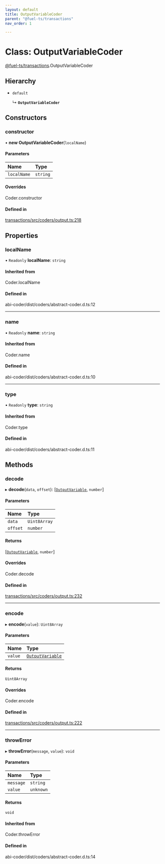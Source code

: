 ```yaml
---
layout: default
title: OutputVariableCoder
parent: "@fuel-ts/transactions"
nav_order: 1

---
```


# Class: OutputVariableCoder

[@fuel-ts/transactions](../index.md).OutputVariableCoder

## Hierarchy

- `default`

  ↳ **`OutputVariableCoder`**

## Constructors

### constructor

• **new OutputVariableCoder**(`localName`)

#### Parameters

| Name | Type |
| :------ | :------ |
| `localName` | `string` |

#### Overrides

Coder.constructor

#### Defined in

[transactions/src/coders/output.ts:218](https://github.com/luizstacio/fuels-ts/blob/0092f5b/packages/transactions/src/coders/output.ts#L218)

## Properties

### localName

• `Readonly` **localName**: `string`

#### Inherited from

Coder.localName

#### Defined in

abi-coder/dist/coders/abstract-coder.d.ts:12

___

### name

• `Readonly` **name**: `string`

#### Inherited from

Coder.name

#### Defined in

abi-coder/dist/coders/abstract-coder.d.ts:10

___

### type

• `Readonly` **type**: `string`

#### Inherited from

Coder.type

#### Defined in

abi-coder/dist/coders/abstract-coder.d.ts:11

## Methods

### decode

▸ **decode**(`data`, `offset`): [[`OutputVariable`](../index.md#outputvariable), `number`]

#### Parameters

| Name | Type |
| :------ | :------ |
| `data` | `Uint8Array` |
| `offset` | `number` |

#### Returns

[[`OutputVariable`](../index.md#outputvariable), `number`]

#### Overrides

Coder.decode

#### Defined in

[transactions/src/coders/output.ts:232](https://github.com/luizstacio/fuels-ts/blob/0092f5b/packages/transactions/src/coders/output.ts#L232)

___

### encode

▸ **encode**(`value`): `Uint8Array`

#### Parameters

| Name | Type |
| :------ | :------ |
| `value` | [`OutputVariable`](../index.md#outputvariable) |

#### Returns

`Uint8Array`

#### Overrides

Coder.encode

#### Defined in

[transactions/src/coders/output.ts:222](https://github.com/luizstacio/fuels-ts/blob/0092f5b/packages/transactions/src/coders/output.ts#L222)

___

### throwError

▸ **throwError**(`message`, `value`): `void`

#### Parameters

| Name | Type |
| :------ | :------ |
| `message` | `string` |
| `value` | `unknown` |

#### Returns

`void`

#### Inherited from

Coder.throwError

#### Defined in

abi-coder/dist/coders/abstract-coder.d.ts:14
